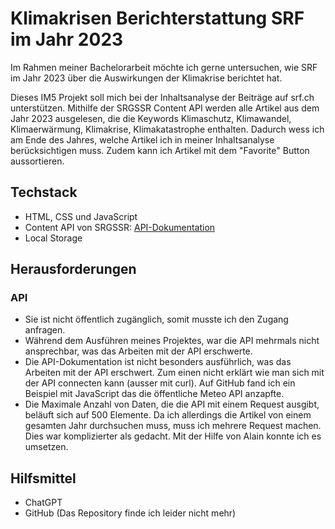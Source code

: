 # Klimakrisen Berichterstattung SRF im Jahr 2023

Im Rahmen meiner Bachelorarbeit möchte ich gerne untersuchen, wie SRF im Jahr 2023 über die Auswirkungen der Klimakrise berichtet hat.

Dieses IM5 Projekt soll mich bei der Inhaltsanalyse der Beiträge auf srf.ch unterstützen. Mithilfe der SRGSSR Content API werden alle Artikel aus dem Jahr 2023 ausgelesen, die die Keywords Klimaschutz, Klimawandel, Klimaerwärmung, Klimakrise, Klimakatastrophe enthalten. Dadurch wess ich am Ende des Jahres, welche Artikel ich in meiner Inhaltsanalyse berücksichtigen muss. Zudem kann ich Artikel mit dem "Favorite" Button aussortieren.

## Techstack

- HTML, CSS und JavaScript
- Content API von SRGSSR: [API-Dokumentation](https://developer.srgssr.ch/api-catalog/srgssr-content)
- Local Storage

## Herausforderungen

### API 

- Sie ist nicht öffentlich zugänglich, somit musste ich den Zugang anfragen.
- Während dem Ausführen meines Projektes, war die API mehrmals nicht ansprechbar, was das Arbeiten mit der API erschwerte.
- Die API-Dokumentation ist nicht besonders ausführlich, was das Arbeiten mit der API erschwert. Zum einen nicht erklärt wie man sich mit der API connecten kann (ausser mit curl). Auf GitHub fand ich ein Beispiel mit JavaScript das die öffentliche Meteo API anzapfte.
- Die Maximale Anzahl von Daten, die die API mit einem Request ausgibt, beläuft sich auf 500 Elemente. Da ich allerdings die Artikel von einem gesamten Jahr durchsuchen muss, muss ich mehrere Request machen. Dies war komplizierter als gedacht. Mit der Hilfe von Alain konnte ich es umsetzen.

## Hilfsmittel

- ChatGPT 
- GitHub (Das Repository finde ich leider nicht mehr)


